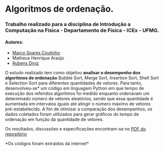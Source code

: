 <h1>Algoritmos de ordenação.</h1>

<h3>Trabalho realizado para a disciplina de Introdução a Computação na Física - Departamento de Física - ICEx - UFMG.</h3>

<h4>Autores:</h4>
<ul> <li><a target = "_blank" href = "https://www.linkedin.com/in/coutinhomarco/">Marco Soares Coutinho</a></li>
  <li>Matheus Henrique Araújo</li>
  <li> <a target = "_blank" href = "https://www.linkedin.com/in/rubens-caram-29696b19b" >Rubens Diniz </a></li>
</ul>

O estudo realizado tem como objetivo <strong>analisar o desempenho dos algoritmos de ordenação</strong> Bubble Sort, Merge Sort, Insertion Sort, Shell Sort  e Selection Sort  para diferentes quantidades de vetores. Para tanto, desenvolveu-se&#42; um código em linguagem Python em que tempo de execução dos referidos algoritmos foi medido enquanto ordenavam um determinado número de vetores aleatórios, sendo que essa quantidade é aumentada em intervalos iguais até atingir o número máximo de vetores pré-estabelecido. A fim de otimizar a comparação dos desempenhos, os dados coletados foram utilizados para gerar gráficos do tempo de ordenação em função da quantidade de vetores.

Os resultados, discussões e especificações encontram-se no <a target = "_blank"  href = "https://github.com/coutinhomarco/sorting-algorithms/blob/main/Algoritmos%20de%20ordena%C3%A7%C3%A3o%20-%20An%C3%A1lise%20dos%20Desempenhos.pdf">PDF do repositório</a>  



&#42;Os códigos foram extraidos da internet&#42;
